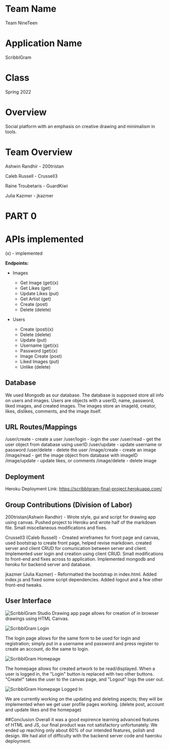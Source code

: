 # Team Name
Team NineTeen
# Application Name
ScribblGram
# Class
Spring 2022
# Overview
Social platform with an emphasis on creative drawing and minimalism in tools.
# Team Overview
Ashwin Randhir - 200tristan

Caleb Russell - Crussell3

Raine Troubetaris - GuardKiwi

Julia Kazmer - jkazmer

# PART 0
# APIs implemented
(x) - implemented 

**Endpoints:**

- Images
  - Get Image   (get)(x)
  - Get Likes    (get)
  - Update Likes   (put)
  - Get Artist    (get)
  - Create   (post)
  - Delete   (delete)

- Users
  - Create (post)(x)
  - Delete (delete)
  - Update (put)
  - Username (get)(x)
  - Password (get)(x)
  - Image Create (post)
  - Liked Images (put)
  - Unlike (delete)

## **Database**
We used Mongodb as our database. The database is supposed store all info on users and images. Users are objects with a userID, name, password, liked images, and created images. The images store an imageId, creator, likes, dislikes, comments, and the image itself. 

## **URL Routes/Mappings**
/user/create - create a user
/user/login - login the user
/user/read - get the user object from database using userID
/user/update - update username or password
/user/delete - delete the user
/image/create - create an image
/image/read - get the image object from database with imageID
/image/update - update likes, or comments
/image/delete - delete image

## Deployment 
Heroku Deployment Link: https://scribblgram-final-project.herokuapp.com/

## **Group Contributions (Division of Labor)** 

200tristan(Ashwin Randhir) - Wrote style, gui and script for drawing app using canvas. Pushed project to Heroku and wrote half of the markdown file. Small miscellaneous modifications and fixes. 

Crussell3 (Caleb Russell) - Created wireframes for front page and canvas, used bootstrap to create front page, helped revise markdown. created server and client CRUD for comunication between server and client. Implemented user login and creation using client CRUD. Small modifications to front-end and fixes across to application. Implemented mongodb and heroku for backend server and database.

jkazmer (Julia Kazmer) - Reformatted the bootstrap in index.html. Added index.js and fixed some script dependencies. Added logout and a few other front-end tweaks.

## **User Interface** 
![ScribblGram Studio](https://github.com/200tristan/cs326-final-nineteen/blob/main/docs/FinalScreenshots/DrawingCanvas.jpg)
Drawing app page allows for creation of in browser drawings using HTML Canvas.

![ScribblGram Login](https://github.com/200tristan/cs326-final-nineteen/blob/main/src/demoAssets/login.jpg)

The login page allows for the same form to be used for login and registration; simply put in a username and password and press register to create an account, do the same to login. 

![ScribblGram Homepage](https://github.com/200tristan/cs326-final-nineteen/blob/main/docs/FinalScreenshots/Main.jpg)

The homepage allows for created artwork to be read/displayed. When a user is logged in, the "Login" button is replaced with two other buttons. "Create!" takes the user to the canvas page, and "Logout" logs the user out.

![ScribblGram Homepage Logged In](https://github.com/200tristan/cs326-final-nineteen/blob/main/docs/FinalScreenshots/MainLoggedIn.jpg)

We are currently working on the updating and deleting aspects; they will be implemented when we get user profile pages working. (delete post, account and update likes and the homepage)

##Conclusion
Overall it was a good expirence learning advanced features of HTML and JS, our final product was not satisfactory unfortunately. We ended up reaching only about 60% of our intended features, polish and design. We had alot of difficulty with the backend server code and haeroku deployment.  
